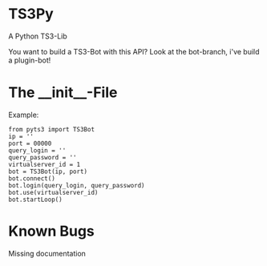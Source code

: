 TS3Py
=====

A Python TS3-Lib

You want to build a TS3-Bot with this API?
Look at the bot-branch, i've build a plugin-bot!

The \_\_init\_\_-File
=====================
Example:
  
    from pyts3 import TS3Bot  
    ip = ''
    port = 00000
    query_login = ''
    query_password = ''
    virtualserver_id = 1
    bot = TS3Bot(ip, port)
    bot.connect()
    bot.login(query_login, query_password)
    bot.use(virtualserver_id)
    bot.startLoop()
    
Known Bugs
==========
Missing documentation
